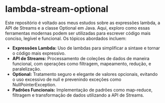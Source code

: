 # lambda-stream-optional

Este repositório é voltado aos meus estudos sobre as expressões lambda, a API de Streams e a classe Optional em Java. Aqui, exploro como essas ferramentas modernas podem ser utilizadas para escrever código mais conciso, legível e funcional. Os tópicos abordados incluem:

- **Expressões Lambda:** Uso de lambdas para simplificar a sintaxe e tornar o código mais expressivo.
- **API de Streams:** Processamento de coleções de dados de maneira funcional, com operações como filtragem, mapeamento, redução, e paralelização.
- **Optional:** Tratamento seguro e elegante de valores opcionais, evitando o uso excessivo de null e prevenindo exceções como NullPointerException.
- **Padrões Funcionais:** Implementação de padrões como map-reduce, filtragem e transformação de dados utilizando a API de Streams.
